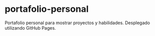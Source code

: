 # portafolio-personal
Portafolio personal para mostrar proyectos y habilidades. Desplegado utilizando GitHub Pages.
